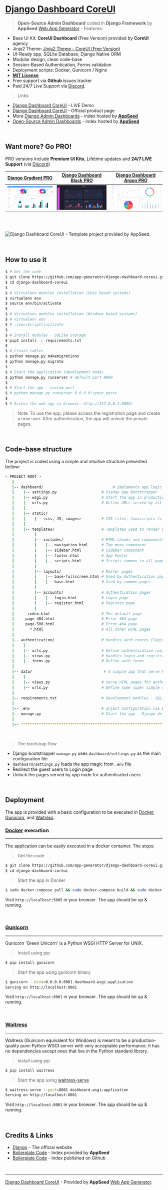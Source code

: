 # [Django Dashboard CoreUI](https://appseed.us/admin-dashboards/django-dashboard-coreui)

> **Open-Source Admin Dashboard** coded in **Django Framework** by **AppSeed** [Web App Generator](https://appseed.us/app-generator) - Features:

- Base UI Kit: **CoreUI Dashboard** (Free Version) provided by **CoreUI** agency
- Jinja2 Theme: [Jinja2 Theme - CoreUI (Free Version)](https://github.com/app-generator/theme-jinja2-coreui)
- UI-Ready app, SQLite Database, Django Native ORM
- Modular design, clean code-base
- Session-Based Authentication, Forms validation
- Deployment scripts: Docker, Gunicorn / Nginx
- **[MIT License](https://github.com/app-generator/license-mit)**
- Free support via **Github** issues tracker
- Paid 24/7 Live Support via [Discord](https://discord.gg/fZC6hup).

> Links

- [Django Dashboard CoreUI](https://django-dashboard-coreui.appseed.us/) - LIVE Demo
- [Django Dashboard CoreUI](https://appseed.us/admin-dashboards/django-dashboard-coreui) - Official product page
- More [Django Admin Dashboards](https://appseed.us/admin-dashboards/django) - index hosted by **[AppSeed](https://appseed.us)**
- [Open-Source Admin Dashboards](https://appseed.us/admin-dashboards/open-source) - index hosted by **[AppSeed](https://appseed.us)**

<br />

## Want more? Go PRO!

PRO versions include **Premium UI Kits**, Lifetime updates and **24/7 LIVE Support** (via [Discord](https://discord.gg/fZC6hup))

| [Django Gradient PRO](https://appseed.us/admin-dashboards/django-dashboard-gradient-pro)                                                                                                                                         | [Django Dashboard Black PRO](https://appseed.us/admin-dashboards/django-dashboard-black-pro)                                                                                                                                   | [Django Dashboard Argon PRO](https://appseed.us/admin-dashboards/django-dashboard-argon-pro)                                                                                                                                   |
| -------------------------------------------------------------------------------------------------------------------------------------------------------------------------------------------------------------------------------- | ------------------------------------------------------------------------------------------------------------------------------------------------------------------------------------------------------------------------------ | ------------------------------------------------------------------------------------------------------------------------------------------------------------------------------------------------------------------------------ |
| [![Django Gradient PRO](https://raw.githubusercontent.com/app-generator/django-dashboard-gradient-pro/master/media/django-dashboard-gradient-pro-screen.png)](https://appseed.us/admin-dashboards/django-dashboard-gradient-pro) | [![Django Dashboard Black PRO](https://raw.githubusercontent.com/app-generator/django-dashboard-black-pro/master/media/django-dashboard-black-pro-screen.png)](https://appseed.us/admin-dashboards/django-dashboard-black-pro) | [![Django Dashboard Argon PRO](https://raw.githubusercontent.com/app-generator/django-dashboard-argon-pro/master/media/django-dashboard-argon-pro-screen.png)](https://appseed.us/admin-dashboards/django-dashboard-argon-pro) |

<br />
<br />

![Django Dashboard CoreUI - Template project provided by AppSeed.](https://raw.githubusercontent.com/app-generator/django-dashboard-coreui/master/media/django-dashboard-coreui-screen.png)

<br />

## How to use it

```bash
$ # Get the code
$ git clone https://github.com/app-generator/django-dashboard-coreui.git
$ cd django-dashboard-coreui
$
$ # Virtualenv modules installation (Unix based systems)
$ virtualenv env
$ source env/bin/activate
$
$ # Virtualenv modules installation (Windows based systems)
$ # virtualenv env
$ # .\env\Scripts\activate
$
$ # Install modules - SQLite Storage
$ pip3 install -r requirements.txt
$
$ # Create tables
$ python manage.py makemigrations
$ python manage.py migrate
$
$ # Start the application (development mode)
$ python manage.py runserver # default port 8000
$
$ # Start the app - custom port
$ # python manage.py runserver 0.0.0.0:<your_port>
$
$ # Access the web app in browser: http://127.0.0.1:8000/
```

> Note: To use the app, please access the registration page and create a new user. After authentication, the app will unlock the private pages.

<br />

## Code-base structure

The project is coded using a simple and intuitive structure presented bellow:

```bash
< PROJECT ROOT >
   |
   |-- dashboard/                               # Implements app logic and serve the static assets
   |    |-- settings.py                    # Django app bootstrapper
   |    |-- wsgi.py                        # Start the app in production
   |    |-- urls.py                        # Define URLs served by all apps/nodes
   |    |
   |    |-- static/
   |    |    |-- <css, JS, images>         # CSS files, Javascripts files
   |    |
   |    |-- templates/                     # Templates used to render pages
   |         |
   |         |-- includes/                 # HTML chunks and components
   |         |    |-- navigation.html      # Top menu component
   |         |    |-- sidebar.html         # Sidebar component
   |         |    |-- footer.html          # App Footer
   |         |    |-- scripts.html         # Scripts common to all pages
   |         |
   |         |-- layouts/                  # Master pages
   |         |    |-- base-fullscreen.html # Used by Authentication pages
   |         |    |-- base.html            # Used by common pages
   |         |
   |         |-- accounts/                 # Authentication pages
   |         |    |-- login.html           # Login page
   |         |    |-- register.html        # Register page
   |         |
   |      index.html                       # The default page
   |     page-404.html                     # Error 404 page
   |     page-500.html                     # Error 404 page
   |       *.html                          # All other HTML pages
   |
   |-- authentication/                     # Handles auth routes (login and register)
   |    |
   |    |-- urls.py                        # Define authentication routes
   |    |-- views.py                       # Handles login and registration
   |    |-- forms.py                       # Define auth forms
   |
   |-- data/                                # A simple app that serve HTML files
   |    |
   |    |-- views.py                       # Serve HTML pages for authenticated users
   |    |-- urls.py                        # Define some super simple routes
   |
   |-- requirements.txt                    # Development modules - SQLite storage
   |
   |-- .env                                # Inject Configuration via Environment
   |-- manage.py                           # Start the app - Django default start script
   |
   |-- ************************************************************************
```

<br />

> The bootstrap flow

- Django bootstrapper `manage.py` uses `dashboard/settings.py` as the main configuration file
- `dashboard/settings.py` loads the app magic from `.env` file
- Redirect the guest users to Login page
- Unlock the pages served by _app_ node for authenticated users

<br />

## Deployment

The app is provided with a basic configuration to be executed in [Docker](https://www.docker.com/), [Gunicorn](https://gunicorn.org/), and [Waitress](https://docs.pylonsproject.org/projects/waitress/en/stable/).

### [Docker](https://www.docker.com/) execution

---

The application can be easily executed in a docker container. The steps:

> Get the code

```bash
$ git clone https://github.com/app-generator/django-dashboard-coreui.git
$ cd django-dashboard-coreui
```

> Start the app in Docker

```bash
$ sudo docker-compose pull && sudo docker-compose build && sudo docker-compose up -d
```

Visit `http://localhost:5005` in your browser. The app should be up & running.

<br />

### [Gunicorn](https://gunicorn.org/)

---

Gunicorn 'Green Unicorn' is a Python WSGI HTTP Server for UNIX.

> Install using pip

```bash
$ pip install gunicorn
```

> Start the app using gunicorn binary

```bash
$ gunicorn --bind=0.0.0.0:8001 dashboard.wsgi:application
Serving on http://localhost:8001
```

Visit `http://localhost:8001` in your browser. The app should be up & running.

<br />

### [Waitress](https://docs.pylonsproject.org/projects/waitress/en/stable/)

---

Waitress (Gunicorn equivalent for Windows) is meant to be a production-quality pure-Python WSGI server with very acceptable performance. It has no dependencies except ones that live in the Python standard library.

> Install using pip

```bash
$ pip install waitress
```

> Start the app using [waitress-serve](https://docs.pylonsproject.org/projects/waitress/en/stable/runner.html)

```bash
$ waitress-serve --port=8001 dashboard.wsgi:application
Serving on http://localhost:8001
```

Visit `http://localhost:8001` in your browser. The app should be up & running.

<br />

## Credits & Links

- [Django](https://www.djangoproject.com/) - The official website
- [Boilerplate Code](https://appseed.us/boilerplate-code) - Index provided by **AppSeed**
- [Boilerplate Code](https://github.com/app-generator/boilerplate-code) - Index published on Github

<br />

---

[Django Dashboard CoreUI](https://appseed.us/admin-dashboards/django-dashboard-coreui) - Provided by **AppSeed** [Web App Generator](https://appseed.us/app-generator).
